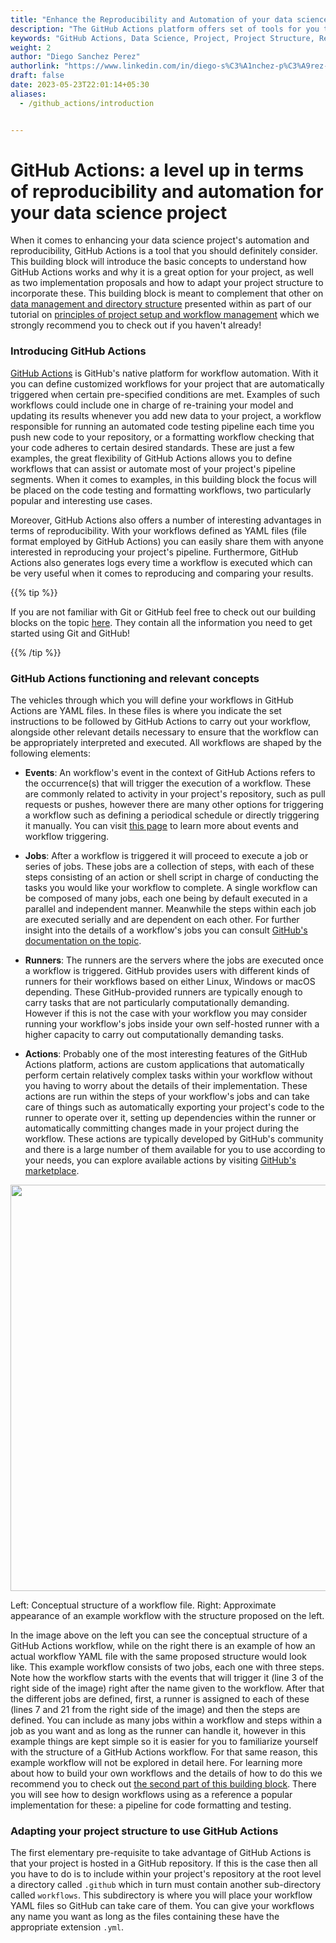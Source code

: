 ```yaml
---
title: "Enhance the Reproducibility and Automation of your data science project with GitHub Actions" 
description: "The GitHub Actions platform offers set of tools for you to implement your own customized workflows, that can greatly amplify the automation and reproducibility in your projects. This building block introduces you to the essentials of GitHub Actions, guiding you through the necessary steps to modify your project structure to enable you to take advantage of it."
keywords: "GitHub Actions, Data Science, Project, Project Structure, Reproducibility, Automation, Testing, Formatting"
weight: 2
author: "Diego Sanchez Perez"
authorlink: "https://www.linkedin.com/in/diego-s%C3%A1nchez-p%C3%A9rez-0097551b8/"
draft: false
date: 2023-05-23T22:01:14+05:30
aliases: 
  - /github_actions/introduction


---
```


# GitHub Actions: a level up in terms of reproducibility and automation for your data science project

When it comes to enhancing your data science project's automation and reproducibility, GitHub Actions is a tool that you should definitely consider. This building block will introduce the basic concepts to understand how GitHub Actions works and why it is a great option for your project, as well as two implementation proposals and how to adapt your project structure to incorporate these. This building block is meant to complement that other on [data management and directory structure](https://tilburgsciencehub.com/tutorials/reproducible-research-and-automation/principles-of-project-setup-and-workflow-management/directories/) presented within as part of our tutorial on [principles of project setup and workflow management](https://tilburgsciencehub.com/tutorials/reproducible-research-and-automation/principles-of-project-setup-and-workflow-management/project-setup-overview/) which we strongly recommend you to check out if you haven't already! 

### Introducing GitHub Actions

[GitHub Actions](https://docs.github.com/en/actions) is GitHub's native platform for workflow automation. With it you can define customized workflows for your project that are automatically triggered when certain pre-specified conditions are met. Examples of such workflows could include one in charge of re-training your model and updating its results whenever you add new data to your project, a workflow responsible for running an automated code testing pipeline each time you push new code to your repository, or a formatting workflow checking that your code adheres to certain desired standards. These are just a few examples, the great flexibility of GitHub Actions allows you to define workflows that can assist or automate most of your project's pipeline segments. When it comes to examples, in this building block the focus will be placed on the code testing and formatting workflows, two particularly popular and interesting use cases. 

Moreover, GitHub Actions also offers a number of interesting advantages in terms of reproducibility. With your workflows defined as YAML files (file format employed by GitHub Actions) you can easily share them with anyone interested in reproducing your project's pipeline. Furthermore, GitHub Actions also generates logs every time a workflow is executed which can be very useful when it comes to reproducing and comparing your results.

{{% tip %}}

 If you are not familiar with Git or GitHub feel free to check out our building blocks on the topic [here](https://tilburgsciencehub.com/search/?q=GitHub). They contain all the information you need to get started using Git and GitHub!

{{% /tip %}}

### GitHub Actions functioning and relevant concepts

The vehicles through which you will define your workflows in GitHub Actions are YAML files. In these files is where you indicate the set instructions to be followed by GitHub Actions to carry out your workflow, alongside other relevant details necessary to ensure that the workflow can be appropriately interpreted and executed. All workflows are shaped by the following elements:

- __Events__: An workflow's event in the context of GitHub Actions refers to the occurrence(s) that will trigger the execution of a workflow. These are commonly related to activity in your project's repository, such as pull requests or pushes, however there are many other options for triggering a workflow such as defining a periodical schedule or directly triggering it manually. You can visit [this page](https://docs.github.com/en/actions/using-workflows/events-that-trigger-workflows) to learn more about events and workflow triggering.

- __Jobs__: After a workflow is triggered it will proceed to execute a job or series of jobs. These jobs are a collection of steps, with each of these steps consisting of an action or shell script in charge of conducting the tasks you would like your workflow to complete. A single workflow can be composed of many jobs, each one being by default executed in a parallel and independent manner. Meanwhile the steps within each job are executed serially and are dependent on each other. For further insight into the details of a workflow's jobs you can consult [GitHub's documentation on the topic](https://docs.github.com/en/actions/using-jobs).

- __Runners__: The runners are the servers where the jobs are executed once a workflow is triggered. GitHub provides users with different kinds of runners for their workflows based on either Linux, Windows or macOS depending. These GitHub-provided runners are typically enough to carry tasks that are not particularly computationally demanding. However if this is not the case with your workflow you may consider running your workflow's jobs inside your own self-hosted runner with a higher capacity to carry out computationally demanding tasks.  

- __Actions__: Probably one of the most interesting features of the GitHub Actions platform, actions are custom applications that automatically perform certain relatively complex tasks within your workflow without you having to worry about the details of their implementation. These actions are run within the steps of your workflow's jobs and can take care of things such as automatically exporting your project's code to the runner to operate over it, setting up dependencies within the runner or automatically committing changes made in your project during the workflow. These actions are typically developed by GitHub's community and there is a large number of them available for you to use according to your needs, you can explore available actions by visiting [GitHub's marketplace](https://github.com/marketplace?type=actions).

<p align = "center">
<img src = "../img/wf_concept.png" width="650">
<figcaption> Left: Conceptual structure of a workflow file. Right: Approximate appearance of an example workflow with the structure proposed on the left. </figcaption>
</p>

In the image above on the left you can see the conceptual structure of a GitHub Actions workflow, while on the right there is an example of how an actual workflow YAML file with the same proposed structure would look like. This example workflow consists of two jobs, each one with three steps. Note how the workflow starts with the events that will trigger it (line 3 of the right side of the image) right after the name given to the workflow. After that the different jobs are defined, first, a runner is assigned to each of these (lines 7 and 21 from the right side of the image) and then the steps are defined. You can include as many jobs within a workflow and steps within a job as you want and as long as the runner can handle it, however in this example things are kept simple so it is easier for you to familiarize yourself with the structure of a GitHub Actions workflow. For that same reason, this example workflow will not be explored in detail here. For learning more about how to build your own workflows and the details of how to do this we recommend you to check out [the second part of this building block](). There you will see how to design workflows using as a reference a popular implementation for these: a pipeline for code formatting and testing.

### Adapting your project structure to use GitHub Actions

The first elementary pre-requisite to take advantage of GitHub Actions is that your project is hosted in a GitHub repository. If this is the case then all you have to do is to include within your project's repository at the root level a directory called `.github` which in turn must contain another sub-directory called `workflows`. This subdirectory is where you will place your workflow YAML files so GitHub can take care of them. You can give your workflows any name you want as long as the files containing these have the appropriate extension `.yml`.
